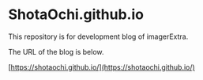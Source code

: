 # ShotaOchi.github.io
This repository is for development blog of imagerExtra.

The URL of the blog is below.

[https://shotaochi.github.io/](https://shotaochi.github.io/)